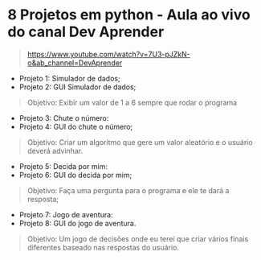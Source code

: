# 8 Projetos em python - Aula ao vivo do canal Dev Aprender

> https://www.youtube.com/watch?v=7U3-pJZkN-o&ab_channel=DevAprender

- Projeto 1: Simulador de dados;
- Projeto 2: GUI Simulador de dados;
>Objetivo: Exibir um valor de 1 a 6 sempre que rodar o programa


- Projeto 3: Chute o número:
- Projeto 4: GUI do chute o número;
> Objetivo: Criar um algoritmo que gere um valor aleatório e o usuário deverá advinhar.


- Projeto 5: Decida por mim:
- Projeto 6: GUI do decida por mim;
>Objetivo: Faça uma pergunta para o programa e ele te dará a resposta;


- Projeto 7: Jogo de aventura:
- Projeto 8: GUI do jogo de aventura.
>Objetivo: Um jogo de decisões onde eu terei que criar vários finais diferentes 
baseado nas respostas do usuário.
